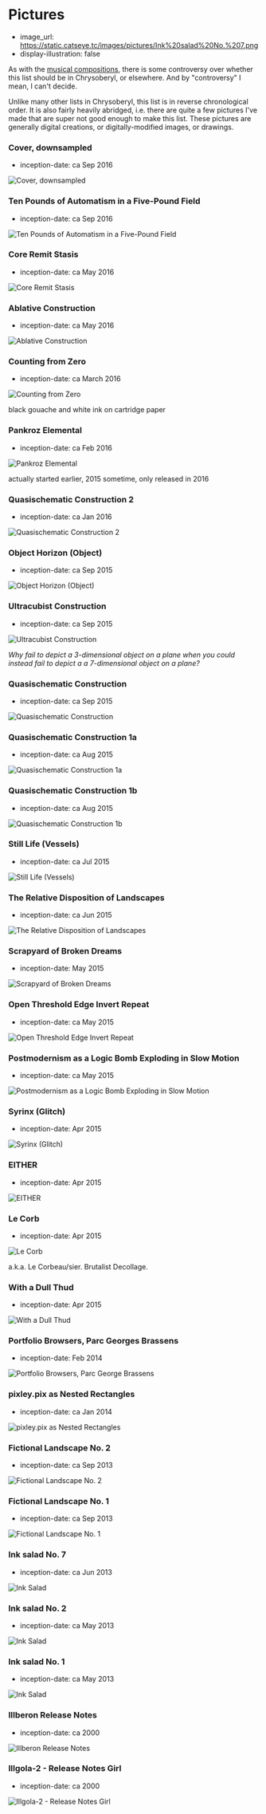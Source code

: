 Pictures
========

*   image_url: https://static.catseye.tc/images/pictures/Ink%20salad%20No.%207.png
*   display-illustration: false

As with the [musical compositions](Musical%20Compositions.md), there is some controversy over whether this list
should be in Chrysoberyl, or elsewhere.  And by "controversy" I mean, I can't decide.

Unlike many other lists in Chrysoberyl, this list is in reverse chronological order.  It is also fairly heavily
abridged, i.e. there are quite a few pictures I've made that are super not good enough to make this list.
These pictures are generally digital creations, or digitally-modified images, or drawings.

### Cover, downsampled

*   inception-date: ca Sep 2016

![Cover, downsampled](https://static.catseye.tc/images/pictures/Cover,%20downsampled.jpg)

### Ten Pounds of Automatism in a Five-Pound Field

*   inception-date: ca Sep 2016

![Ten Pounds of Automatism in a Five-Pound Field](https://static.catseye.tc/images/pictures/Ten%20Pounds%20of%20Automatism%20in%20a%20Five-Pound%20Field.jpg)

### Core Remit Stasis

*   inception-date: ca May 2016

![Core Remit Stasis](https://static.catseye.tc/images/pictures/Core%20Remit%20Stasis.jpg)

### Ablative Construction

*   inception-date: ca May 2016

![Ablative Construction](https://static.catseye.tc/images/pictures/Ablative%20Construction.jpg)

### Counting from Zero

*   inception-date: ca March 2016

![Counting from Zero](https://static.catseye.tc/images/pictures/Counting%20from%20Zero.jpg)

black gouache and white ink on cartridge paper

### Pankroz Elemental

*   inception-date: ca Feb 2016

![Pankroz Elemental](https://static.catseye.tc/images/pictures/Pankroz%20Elemental.jpg)

actually started earlier, 2015 sometime, only released in 2016

### Quasischematic Construction 2

*   inception-date: ca Jan 2016

![Quasischematic Construction 2](https://static.catseye.tc/images/pictures/Quasischematic%20Construction%202.jpg)

### Object Horizon (Object)

*   inception-date: ca Sep 2015

![Object Horizon (Object)](https://static.catseye.tc/images/pictures/Object%20Horizon%20%28Object%29.jpg)

### Ultracubist Construction

*   inception-date: ca Sep 2015

![Ultracubist Construction](https://static.catseye.tc/images/pictures/Ultracubist%20Construction.jpg)

_Why fail to depict a 3-dimensional object on a plane when you could instead fail to depict a a 7-dimensional object on a plane?_

### Quasischematic Construction

*   inception-date: ca Sep 2015

![Quasischematic Construction](https://static.catseye.tc/images/pictures/Quasischematic%20Construction.jpg)

### Quasischematic Construction 1a

*   inception-date: ca Aug 2015

![Quasischematic Construction 1a](https://static.catseye.tc/images/pictures/Quasischematic%20Construction%201a.jpg)

### Quasischematic Construction 1b

*   inception-date: ca Aug 2015

![Quasischematic Construction 1b](https://static.catseye.tc/images/pictures/Quasischematic%20Construction%201b.jpg)

### Still Life (Vessels)

*   inception-date: ca Jul 2015

![Still Life (Vessels)](https://static.catseye.tc/images/pictures/Still%20Life%20%28Vessels%29.jpg)

### The Relative Disposition of Landscapes

*   inception-date: ca Jun 2015

![The Relative Disposition of Landscapes](https://static.catseye.tc/images/pictures/The%20Relative%20Disposition%20of%20Landscapes.jpg)

### Scrapyard of Broken Dreams

*   inception-date: May 2015

![Scrapyard of Broken Dreams](https://static.catseye.tc/images/pictures/Scrapyard%20of%20Broken%20Dreams.jpg)

### Open Threshold Edge Invert Repeat

*   inception-date: ca May 2015

![Open Threshold Edge Invert Repeat](https://static.catseye.tc/images/pictures/Open%20Threshold%20Edge%20Invert%20Repeat.jpg)

### Postmodernism as a Logic Bomb Exploding in Slow Motion

*   inception-date: ca May 2015

![Postmodernism as a Logic Bomb Exploding in Slow Motion](https://static.catseye.tc/images/pictures/Postmodernism%20as%20a%20Logic%20Bomb%20Exploding%20in%20Slow%20Motion.jpg)

### Syrinx (Glitch)

*   inception-date: Apr 2015

![Syrinx (Glitch)](https://static.catseye.tc/images/pictures/Syrinx%20%28Glitch%29.jpg)

### EITHER

*   inception-date: Apr 2015

![EITHER](https://static.catseye.tc/images/pictures/EITHER.jpg)

### Le Corb

*   inception-date: Apr 2015

![Le Corb](https://static.catseye.tc/images/pictures/Le%20Corb.jpg)

a.k.a. Le Corbeau/sier.  Brutalist Decollage.

### With a Dull Thud

*   inception-date: Apr 2015

![With a Dull Thud](https://static.catseye.tc/images/pictures/With%20a%20Dull%20Thud.jpg)

### Portfolio Browsers, Parc Georges Brassens

*   inception-date: Feb 2014

![Portfolio Browsers, Parc George Brassens](https://static.catseye.tc/images/pictures/Portfolio%20Browsers,%20Parc%20George%20Brassens.jpg)

### pixley.pix as Nested Rectangles

*   inception-date: ca Jan 2014

![pixley.pix as Nested Rectangles](https://static.catseye.tc/images/generated/Pixley.png)

### Fictional Landscape No. 2

*   inception-date: ca Sep 2013

![Fictional Landscape No. 2](https://static.catseye.tc/images/pictures/Fictional%20Landscape%20No.%202.jpg)

### Fictional Landscape No. 1

*   inception-date: ca Sep 2013

![Fictional Landscape No. 1](https://static.catseye.tc/images/pictures/Fictional%20Landscape%20No.%201.jpg)

### Ink salad No. 7

*   inception-date: ca Jun 2013

![Ink Salad](https://static.catseye.tc/images/pictures/Ink%20salad%20No.%207.png)

### Ink salad No. 2

*   inception-date: ca May 2013

![Ink Salad](https://static.catseye.tc/images/pictures/Ink%20salad%20No.%202.png)

### Ink salad No. 1

*   inception-date: ca May 2013

![Ink Salad](https://static.catseye.tc/images/pictures/Ink%20salad%20No.%201.png)

### Illberon Release Notes

*   inception-date: ca 2000

![Illberon Release Notes](https://catseye.tc/modules/illgol-grand-mal/3.%20Illberon/doc/irl-may.jpg)

### Illgola-2 - Release Notes Girl

*   inception-date: ca 2000

![Illgola-2 - Release Notes Girl](https://catseye.tc/modules/illgol-grand-mal/2.%20Illgola-2/doc/release_notes_girl.gif)
